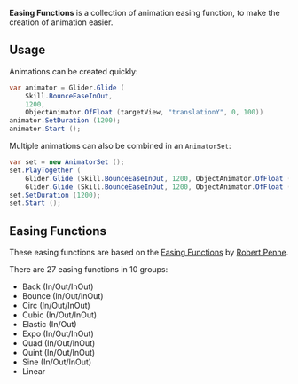 
**Easing Functions** is a collection of animation easing function, to make the creation
of animation easier.

## Usage

Animations can be created quickly:

```csharp
var animator = Glider.Glide (
    Skill.BounceEaseInOut, 
    1200, 
    ObjectAnimator.OfFloat (targetView, "translationY", 0, 100))
animator.SetDuration (1200);
animator.Start ();
```

Multiple animations can also be combined in an `AnimatorSet`:

```csharp
var set = new AnimatorSet ();
set.PlayTogether (
    Glider.Glide (Skill.BounceEaseInOut, 1200, ObjectAnimator.OfFloat (targetView, "translationY", 0, 100)),
    Glider.Glide (Skill.BounceEaseInOut, 1200, ObjectAnimator.OfFloat (targetView, "translationX", 0, 100)));
set.SetDuration (1200);
set.Start ();
```

## Easing Functions

These easing functions are based on the [Easing Functions](http://easings.net/) 
by [Robert Penne](http://robertpenner.com/).

There are 27 easing functions in 10 groups:

 - Back (In/Out/InOut)
 - Bounce (In/Out/InOut)
 - Circ (In/Out/InOut)
 - Cubic (In/Out/InOut)
 - Elastic (In/Out)
 - Expo (In/Out/InOut)
 - Quad (In/Out/InOut)
 - Quint (In/Out/InOut)
 - Sine (In/Out/InOut)
 - Linear
